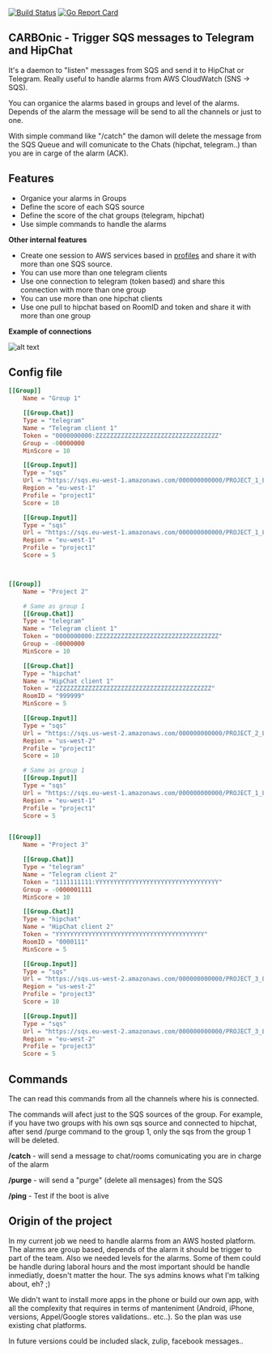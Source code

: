 [![Build Status](https://travis-ci.org/gabrielperezs/CARBOnic.svg?branch=master)](https://travis-ci.org/gabrielperezs/CARBOnic) [![Go Report Card](https://goreportcard.com/badge/github.com/gabrielperezs/CARBOnic)](https://goreportcard.com/report/github.com/gabrielperezs/CARBOnic)

CARBOnic - Trigger SQS messages to Telegram and HipChat
------------
It's a daemon to "listen" messages from SQS and send it to HipChat or Telegram. Really useful to handle alarms from AWS CloudWatch (SNS -> SQS).

You can organice the alarms based in groups and level of the alarms. Depends of the alarm the message will be send to all the channels or just to one.

With simple command like "/catch" the damon will delete the message from the SQS Queue and will comunicate to the Chats (hipchat, telegram..) than you are in carge of the alarm (ACK).

Features
--------

- Organice your alarms in Groups
- Define the score of each SQS source
- Define the score of the chat groups (telegram, hipchat)
- Use simple commands to handle the alarms

**Other internal features**

- Create one session to AWS services based in [profiles](http://docs.aws.amazon.com/cli/latest/userguide/cli-chap-getting-started.html#cli-multiple-profiles) and share it with more than one SQS source.
- You can use more than one telegram clients
- Use one connection to telegram (token based) and share this connection with more than one group
- You can use more than one hipchat clients
- Use one pull to hipchat based on RoomID and token and share it with more than one group


**Example of connections**

![alt text](doc/diagram1.jpg)

Config file
-----------

```toml
[[Group]]
    Name = "Group 1"

    [[Group.Chat]]
    Type = "telegram"
    Name = "Telegram client 1"
    Token = "0000000000:ZZZZZZZZZZZZZZZZZZZZZZZZZZZZZZZZZZ"
    Group = -00000000
    MinScore = 10

    [[Group.Input]]
    Type = "sqs"
    Url = "https://sqs.eu-west-1.amazonaws.com/000000000000/PROJECT_1_LEVEL1"
    Region = "eu-west-1"
    Profile = "project1"
    Score = 10

    [[Group.Input]]
    Type = "sqs"
    Url = "https://sqs.eu-west-1.amazonaws.com/000000000000/PROJECT_1_LEVEL2"
    Region = "eu-west-1"
    Profile = "project1"
    Score = 5



[[Group]]
    Name = "Project 2"

    # Same as group 1
    [[Group.Chat]]
    Type = "telegram"
    Name = "Telegram client 1"
    Token = "0000000000:ZZZZZZZZZZZZZZZZZZZZZZZZZZZZZZZZZZ"
    Group = -00000000
    MinScore = 10

    [[Group.Chat]]
    Type = "hipchat"
    Name = "HipChat client 1"
    Token = "ZZZZZZZZZZZZZZZZZZZZZZZZZZZZZZZZZZZZZZZZZZZ"
    RoomID = "999999"
    MinScore = 5

    [[Group.Input]]
    Type = "sqs"
    Url = "https://sqs.us-west-2.amazonaws.com/000000000000/PROJECT_2_LEVEL1"
    Region = "us-west-2"
    Profile = "project1"
    Score = 10

    # Same as group 1
    [[Group.Input]]
    Type = "sqs"
    Url = "https://sqs.eu-west-1.amazonaws.com/000000000000/PROJECT_1_LEVEL2"
    Region = "eu-west-1"
    Profile = "project1"
    Score = 5


[[Group]]
    Name = "Project 3"

    [[Group.Chat]]
    Type = "telegram"
    Name = "Telegram client 2"
    Token = "1111111111:YYYYYYYYYYYYYYYYYYYYYYYYYYYYYYYYYY"
    Group = -0000001111
    MinScore = 10

    [[Group.Chat]]
    Type = "hipchat"
    Name = "HipChat client 2"
    Token = "YYYYYYYYYYYYYYYYYYYYYYYYYYYYYYYYYYYYYYYYY"
    RoomID = "0000111"
    MinScore = 5

    [[Group.Input]]
    Type = "sqs"
    Url = "https://sqs.us-west-2.amazonaws.com/000000000000/PROJECT_3_LEVEL1"
    Region = "us-west-2"
    Profile = "project3"
    Score = 10

    [[Group.Input]]
    Type = "sqs"
    Url = "https://sqs.eu-west-2.amazonaws.com/000000000000/PROJECT_3_LEVEL2"
    Region = "eu-west-2"
    Profile = "project3"
    Score = 5

```

Commands
---------

The can read this commands from all the channels where his is connected.

The commands will afect just to the SQS sources of the group. For example, if you have two groups with his own sqs source and connected to hipchat, after send /purge command to the group 1, only the sqs from the group 1 will be deleted.


**/catch** - will send a message to chat/rooms comunicating you are in charge of the alarm

**/purge** - will send a "purge" (delete all mensages) from the SQS

**/ping** - Test if the boot is alive


Origin of the project
---------------------

In my current job we need to handle alarms from an AWS hosted platform. The alarms are group based, depends of the alarm it should be trigger to part of the team. Also we needed levels for the alarms. Some of them could be handle during laboral hours and the most important should be handle inmediatly, doesn't matter the hour. The sys admins knows what I'm talking about, eh? ;)

We didn't want to install more apps in the phone or build our own app, with all the complexity that requires in terms of manteniment (Android, iPhone, versions, Appel/Google stores validations.. etc..). So the plan was use existing chat platforms. 

In future versions could be included slack, zulip, facebook messages..


